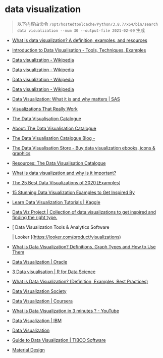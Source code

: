 
data visualization
==================


> 以下内容由命令 `/opt/hostedtoolcache/Python/3.8.7/x64/bin/search data visualization --num 30 --output-file 2021-02-09` 生成

- [What is data visualization? A definition, examples, and resources](https://www.tableau.com/learn/articles/data-visualization)
- [Introduction to Data Visualisation - Tools, Techniques, Examples](https://www.mygreatlearning.com/blog/introduction-to-data-visualisation-why-is-it-important/)
- [Data visualization - Wikipedia](https://en.wikipedia.org/wiki/Data_visualization)
- [Data visualization - Wikipedia](https://en.wikipedia.org/wiki/Data_visualization#Visual_perception_and_data_visualization)
- [Data visualization - Wikipedia](https://en.wikipedia.org/wiki/Data_visualization#History_of_data_visualization)
- [Data visualization - Wikipedia](https://en.wikipedia.org/wiki/Data_visualization#Examples_of_diagrams_used_for_data_visualization)
- [Data Visualization: What it is and why matters | SAS](https://www.sas.com/en_us/insights/big-data/data-visualization.html)
- [Visualizations That Really Work](https://hbr.org/2016/06/visualizations-that-really-work)
- [The Data Visualisation Catalogue](https://datavizcatalogue.com/)
- [About: The Data Visualisation Catalogue](https://datavizcatalogue.com/about.html)
- [The Data Visualisation Catalogue Blog -](https://datavizcatalogue.com/blog)
- [The Data Visualisation Store - Buy data visualization ebooks, icons & graphics](https://datavizcatalogue.com/store)
- [Resources: The Data Visualisation Catalogue](https://datavizcatalogue.com/resources.html)
- [What is data visualization and why is it important?](https://searchbusinessanalytics.techtarget.com/definition/data-visualization)
- [The 25 Best Data Visualizations of 2020 [Examples]](https://visme.co/blog/best-data-visualizations/)
- [15 Stunning Data Visualization Examples to Get Inspired By](https://visme.co/blog/examples-data-visualizations/)
- [Learn Data Visualization Tutorials | Kaggle](https://www.kaggle.com/learn/data-visualization)
- [Data Viz Project | Collection of data visualizations to get inspired and finding the right type.](https://datavizproject.com/)
- [
        Data Visualization Tools & Analytics Software
        
        
     | Looker
    ](https://looker.com/product/visualizations)
- [What is Data Visualization? Definitions, Graph Types and How to Use Them](https://www.klipfolio.com/resources/articles/what-is-data-visualization)
- [Data Visualization | Oracle](https://www.oracle.com/business-analytics/data-visualization.html)
- [3 Data visualisation | R for Data Science](https://r4ds.had.co.nz/data-visualisation.html)
- [What is Data Visualization? (Definition, Examples, Best Practices)](https://venngage.com/blog/data-visualization/)
- [Data Visualization Society](https://www.datavisualizationsociety.com/)
- [Data Visualization | Coursera](https://www.coursera.org/learn/datavisualization)
- [What is Data Visualization in 3 minutes ? - YouTube](https://www.youtube.com/watch?v=VyhLRJVoIrI)
- [Data Visualization  | IBM](https://www.ibm.com/analytics/data-visualization)
- [Data Visualization](https://socviz.co/)
- [Guide to Data Visualization | TIBCO Software](https://www.tibco.com/reference-center/guide-to-data-visualization)
- [
   Material Design
  ](https://material.io/design/communication/data-visualization.html)
